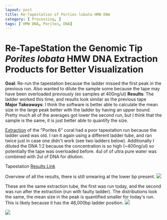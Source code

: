 ```yaml
---
layout: post
title: Re-Tapestation of Porties lobata HMW DNA
category: [ Processing, ]
tags: [ HMW DNA, Porites, DNA]
---
```


# Re-TapeStation the Genomic Tip _Porites lobata_ HMW DNA Extraction Products for Better Visualization

**Goal**: Re-run the tapestation because the ladder missed the first peak in the previous run. Also wanted to dilute the sample some because the tape may have been overloaded previously (ex samples at 400ng/ul)
**Results**: The ladder worked this time, and results look similar as the previous tape  
**Major Takeaways**: I think the software is better able to calculate the mean size in the large peak better with the ladder by having an upper bound. Pretty much all of the averages got lower the second run, but I think that the sample is the same, it is just better able to quantify the size.


[Extraction](https://meschedl.github.io/MESPutnam_Open_Lab_Notebook/pl-hmw/) of the "Porites 6" coral had a poor tapestation run because the ladder used was old. I ran it again using a different ladder tube, and ran twice just in case one didn't work (see two ladders below). Additionally I diluted the DNA 1:2 because the concentration is so high (~400ng/ul) so potentially the tape was overloaded before. 4ul of of ultra pure water was combined with 2ul of DNA for dilution.

Tapestation [Results Link](https://github.com/meschedl/MESPutnam_Open_Lab_Notebook/blob/master/tapestation_pdfs/2021-01-27%20-%2010.39.35.pdf)

Overview of all the results, there is still smearing at the lower bp present.
![](https://raw.githubusercontent.com/meschedl/MESPutnam_Open_Lab_Notebook/master/images/202010127-3.png)

These are the same extraction tube, the first was run today, and the second was run after the extraction (run with faulty ladder). The distributions look the same, the mean size in the peak is quantified smaller for today's run. This is likely because it has the 48,000bp ladder position. 
![](https://raw.githubusercontent.com/meschedl/MESPutnam_Open_Lab_Notebook/master/images/20210127-1.png)

![](https://raw.githubusercontent.com/meschedl/MESPutnam_Open_Lab_Notebook/master/images/20210127-2.png)
